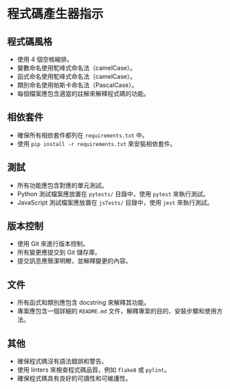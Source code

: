 # 程式碼產生器指示

## 程式碼風格
- 使用 4 個空格縮排。
- 變數命名使用駝峰式命名法（camelCase）。
- 函式命名使用駝峰式命名法（camelCase）。
- 類別命名使用帕斯卡命名法（PascalCase）。
- 每個檔案應包含適當的註解來解釋程式碼的功能。

## 相依套件
- 確保所有相依套件都列在 `requirements.txt` 中。
- 使用 `pip install -r requirements.txt` 來安裝相依套件。

## 測試
- 所有功能應包含對應的單元測試。
- Python 測試檔案應放置在 `pytests/` 目錄中，使用 `pytest` 來執行測試。
- JavaScript 測試檔案應放置在 `jsTests/` 目錄中，使用 `jest` 來執行測試。

## 版本控制
- 使用 Git 來進行版本控制。
- 所有變更應提交到 Git 儲存庫。
- 提交訊息應簡潔明瞭，並解釋變更的內容。

## 文件
- 所有函式和類別應包含 docstring 來解釋其功能。
- 專案應包含一個詳細的 `README.md` 文件，解釋專案的目的、安裝步驟和使用方法。

## 其他
- 確保程式碼沒有語法錯誤和警告。
- 使用 linters 來檢查程式碼品質，例如 `flake8` 或 `pylint`。
- 確保程式碼具有良好的可讀性和可維護性。